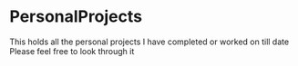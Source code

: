 # PersonalProjects
This holds all the personal projects I have completed or worked on till date
Please feel free to look through it
